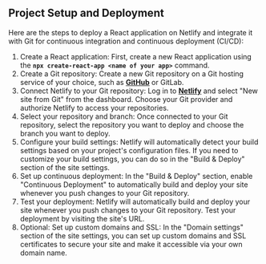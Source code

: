 ## Project Setup and Deployment

Here are the steps to deploy a React application on Netlify and integrate it with Git for continuous integration and continuous deployment (CI/CD):

1. Create a React application: First, create a new React application using the **`npx create-react-app <name of your app>`** command.
2. Create a Git repository: Create a new Git repository on a Git hosting service of your choice, such as **[GitHub](https://github.com/)** or GitLab.
3. Connect Netlify to your Git repository: Log in to **[Netlify](https://www.netlify.com/)** and select "New site from Git" from the dashboard. Choose your Git provider and authorize Netlify to access your repositories.
4. Select your repository and branch: Once connected to your Git repository, select the repository you want to deploy and choose the branch you want to deploy.
5. Configure your build settings: Netlify will automatically detect your build settings based on your project's configuration files. If you need to customize your build settings, you can do so in the "Build & Deploy" section of the site settings.
6. Set up continuous deployment: In the "Build & Deploy" section, enable "Continuous Deployment" to automatically build and deploy your site whenever you push changes to your Git repository.
7. Test your deployment: Netlify will automatically build and deploy your site whenever you push changes to your Git repository. Test your deployment by visiting the site's URL.
8. Optional: Set up custom domains and SSL: In the "Domain settings" section of the site settings, you can set up custom domains and SSL certificates to secure your site and make it accessible via your own domain name.
